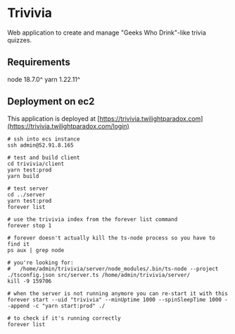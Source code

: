 # Trivivia

Web application to create and manage "Geeks Who Drink"-like trivia quizzes.

## Requirements
node 18.7.0^
yarn 1.22.11^


## Deployment on ec2

This application is deployed at [https://trivivia.twilightparadox.com](https://trivivia.twilightparadox.com/login)

```
# ssh into ecs instance
ssh admin@52.91.8.165

# test and build client
cd trivivia/client
yarn test:prod
yarn build

# test server
cd ../server
yarn test:prod
forever list

# use the trivivia index from the forever list command
forever stop 1

# forever doesn't actually kill the ts-node process so you have to find it
ps aux | grep node

# you're looking for:
#   /home/admin/trivivia/server/node_modules/.bin/ts-node --project ./tsconfig.json src/server.ts /home/admin/trivivia/server/
kill -9 159706

# when the server is not running anymore you can re-start it with this
forever start --uid "trivivia" --minUptime 1000 --spinSleepTime 1000 --append -c "yarn start:prod" ./

# to check if it's running correctly
forever list
```
